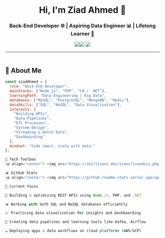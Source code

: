 
<h1 align="center">Hi, I'm Ziad Ahmed 👋</h1>
<h3 align="center">Back-End Developer ⚙️ | Aspiring Data Engineer 📊 | Lifelong Learner 🚀</h3>

<p align="center">
  <a href="https://www.linkedin.com/in/zyead-ahmed-7ab51b292/"><img src="https://img.shields.io/badge/Ziad%20Ahmed-0077B5?style=for-the-badge&logo=linkedin&logoColor=white" /></a
  <a href="#"><img src="https://img.shields.io/badge/GitHub-ziadahmed-181717?style=for-the-badge&logo=github&logoColor=white" /></a>
  <a href="#"><img src="https://img.shields.io/badge/Portfolio-Coming%20Soon-blueviolet?style=for-the-badge&logo=google-chrome&logoColor=white" /></a>
</p>

---

<img src="https://media.giphy.com/media/3o7abKhOpu0NwenH3O/giphy.gif" width="100%" height="3px" />

## 🚀 About Me

```js
const ziadAhmed = {
  role: "Back-End Developer",
  mainStacks: ["Node.js", "PHP", "C# / .NET"],
  learningPath: "Data Engineering | Big Data",
  databases: ["MySQL", "PostgreSQL", "MongoDB", "Redis"],
  dataSkills: ["SQL", "NoSQL", "Data Visualization"],
  interests: [
    "Building APIs",
    "Data Pipelines",
    "ETL Processes",
    "System Design",
    "Streaming & Batch Data",
    "Dashboarding"
  ],
  mindset: "Code smart, scale with data."
};

🧰 Tech Toolbox
<p align="center"> <img src="https://skillicons.dev/icons?i=nodejs,php,dotnet,csharp,mysql,postgres,mongodb,redis,docker,linux,git,github" /> <br /> <img src="https://skillicons.dev/icons?i=python,kafka,airflow,aws" /> </p>

📊 GitHub Stats
<p align="center"> <img src="https://github-readme-stats.vercel.app/api?username=ziadahmed&show_icons=true&theme=tokyonight&hide_border=true&border_radius=10" width="48%" /> <img src="https://github-readme-streak-stats.herokuapp.com/?user=ziadahmed&theme=tokyonight&hide_border=true&border_radius=10" width="48%" /> </p>

🎯 Current Focus

🧱 Building & optimizing REST APIs using Node.js, PHP, and .NET

📊 Working with both SQL and NoSQL databases efficiently

📈 Practicing data visualization for insights and dashboarding

🔄 Creating data pipelines and learning tools like Kafka, Airflow

☁️ Deploying apps & data workflows on cloud platforms (AWS/GCP)
